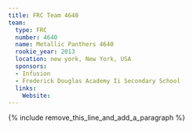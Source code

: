 ```yaml
---
title: FRC Team 4640
team:
  type: FRC
  number: 4640
  name: Metallic Panthers 4640
  rookie_year: 2013
  location: new york, New York, USA
  sponsors:
  - Infusion
  - Frederick Douglas Academy Ii Secondary School
  links:
    Website:
---
```


{% include remove_this_line_and_add_a_paragraph %}